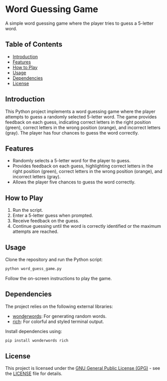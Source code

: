 # Word Guessing Game

A simple word guessing game where the player tries to guess a 5-letter word.

## Table of Contents

- [Introduction](#introduction)
- [Features](#features)
- [How to Play](#how-to-play)
- [Usage](#usage)
- [Dependencies](#dependencies)
- [License](#license)

## Introduction

This Python project implements a word guessing game where the player attempts to guess a randomly selected 5-letter word. The game provides feedback on each guess, indicating correct letters in the right position (green), correct letters in the wrong position (orange), and incorrect letters (gray). The player has four chances to guess the word correctly.

## Features

- Randomly selects a 5-letter word for the player to guess.
- Provides feedback on each guess, highlighting correct letters in the right position (green), correct letters in the wrong position (orange), and incorrect letters (gray).
- Allows the player five chances to guess the word correctly.

## How to Play

1. Run the script.
2. Enter a 5-letter guess when prompted.
3. Receive feedback on the guess.
4. Continue guessing until the word is correctly identified or the maximum attempts are reached.

## Usage

Clone the repository and run the Python script:

```bash
python word_guess_game.py
```

Follow the on-screen instructions to play the game.

## Dependencies

The project relies on the following external libraries:

- [wonderwords](https://pypi.org/project/wonderwords/): For generating random words.
- [rich](https://pypi.org/project/rich/): For colorful and styled terminal output.

Install dependencies using:

```bash
pip install wonderwords rich
```

## License

This project is licensed under the [GNU General Public License (GPG)](LICENSE) - see the [LICENSE](LICENSE) file for details.
